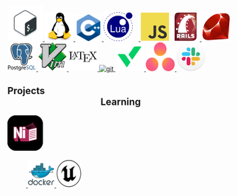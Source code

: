 
<p align="left"> 
<a href="https://www.gnu.org/software/bash/" target="_blank"> <img src="https://github.com/MikaelJG/assets/blob/master/bash_logo.png" alt="bash" width="80" height="80"/> </a><a href="https://linux.org/" target="_blank" rel="noreferrer"> <img src="https://raw.githubusercontent.com/devicons/devicon/master/icons/linux/linux-original.svg" alt="linux" width="65" height="65"/> </a>  <a href="https://isocpp.org/" target="_blank" rel="noreferrer"> <img src="https://github.com/devicons/devicon/blob/master/icons/cplusplus/cplusplus-original.svg" alt="cplusplus" width="60" height="60"/> </a><a href="https://www.lua.org/" target="_blank" rel="noreferrer"> <img src="https://raw.githubusercontent.com/devicons/devicon/master/icons/lua/lua-plain-wordmark.svg" alt="lua" width="65" height="65"/></a> <a href="https://developer.mozilla.org/en-US/docs/Web/JavaScript" target="_blank" rel="noreferrer"> <img src="https://raw.githubusercontent.com/devicons/devicon/master/icons/javascript/javascript-original.svg" alt="javascript" width="65" height="65"/></a> <a href="https://rubyonrails.org" target="_blank" rel="noreferrer"> <img src="https://raw.githubusercontent.com/devicons/devicon/master/icons/rails/rails-original-wordmark.svg" alt="rails" width="65" height="65"/> </a> <a href="https://www.ruby-lang.org/en/" target="_blank" rel="noreferrer"> <img src="https://raw.githubusercontent.com/devicons/devicon/master/icons/ruby/ruby-original.svg" alt="ruby" width="65" height="65"/> </a> <a href="https://www.postgresql.org" target="_blank" rel="noreferrer"> <img src="https://raw.githubusercontent.com/devicons/devicon/master/icons/postgresql/postgresql-original-wordmark.svg" alt="postgresql" width="65" height="65"/> </a> <a href="https://www.vim.org/"> <img src="https://raw.githubusercontent.com/devicons/devicon/master/icons/vim/vim-original.svg" alt="vim" width="65" height="65"/> </a><a href="https://www.latex-project.org/"> <img src="https://raw.githubusercontent.com/devicons/devicon/master/icons/latex/latex-original.svg" alt="vim" width="65" height="65"/> </a> <a href="https://git-scm.com/" target="_blank" rel="noreferrer"> <img src="https://www.vectorlogo.zone/logos/git-scm/git-scm-icon.svg" alt="git" width="65" height="65"/> </a><a href="https://www.wrike.com/vy/" target="_blank"> <img src="https://github.com/MikaelJG/assets/blob/master/pngegg.png" alt="bash" width="65" height="65"/> </a>  <a href="https://asana.com/" target="_blank"> <img src="https://github.com/MikaelJG/assets/blob/master/asana-logo.svg" alt="bash" width="65" height="65"/> </a> <a href="https://www.gnu.org/software/bash/" target="_blank"> <a href="https://slack.com/" target="_blank"> <img src="https://github.com/MikaelJG/assets/blob/master/slack-logo.png" alt="bash" width="65" height="65"/> </a> </p>

<h2 align="left">Projects                             Learning</h2>
<a href="https://github.com/MikaelJG/noti" target="_blank"> <img src="https://github.com/MikaelJG/noti/blob/master/assets/noti_logo2.png" alt="noti" width="80" height="80"/> </a>                                        <a href="https://docker.com" target="_blank" rel="noreferrer"> <img src="https://raw.githubusercontent.com/devicons/devicon/master/icons/docker/docker-original-wordmark.svg" alt="docker" width="60" height="60"/>  <a href="https://www.unrealengine.com/en-US/" target="_blank" rel="noreferrer"> <img src="https://github.com/devicons/devicon/blob/master/icons/unrealengine/unrealengine-original.svg" alt="unreal" width="57" height="63"/></a></p>
<!-- 
**MikaelJG/MikaelJG** is a ✨ _special_ ✨ repository because its `README.md` (this file) appears on your GitHub profile.

Here are some ideas to get you started:

- 👯 I’m looking to collaborate on ...
- 🤔 I’m looking for help with ...
- 💬 Ask me about ...
- 📫 How to reach me: ...
- 😄 Pronouns: ...
- ⚡ Fun fact: ...
-->
